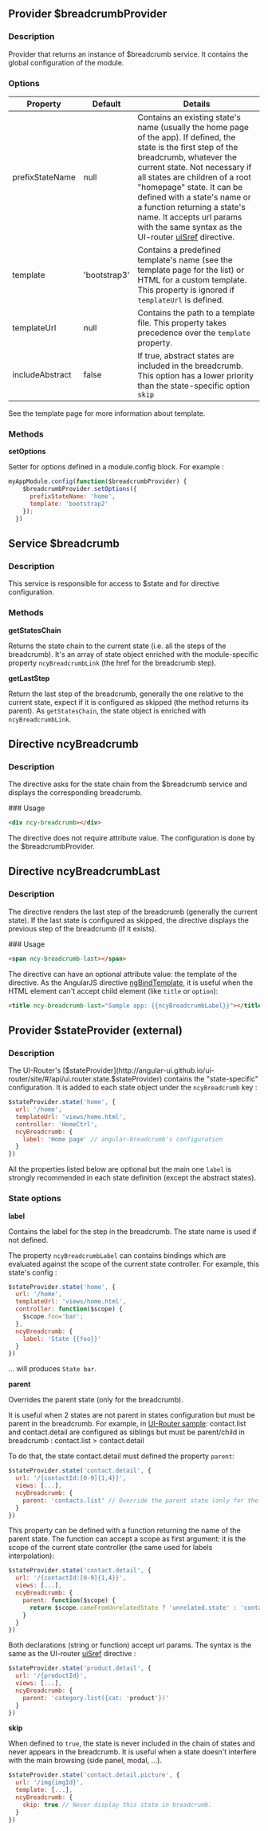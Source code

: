 ## Provider $breadcrumbProvider
### Description
Provider that returns an instance of $breadcrumb service. It contains the global configuration of the module.

### Options

| Property        | Default      | Details                                                                                                                                                                                                                           |
|-----------------|--------------|-----------------------------------------------------------------------------------------------------------------------------------------------------------------------------------------------------------------------------------|
| prefixStateName | null         | Contains an existing state's name (usually the home page of the app). If defined, the state is the first step of the breadcrumb, whatever the current state. Not necessary if all states are children of a root "homepage" state. It can be defined with a state's name or a function returning a state's name. It accepts url params with the same syntax as the UI-router [uiSref](http://angular-ui.github.io/ui-router/site/#/api/ui.router.state.directive:ui-sref) directive. |
| template        | 'bootstrap3' | Contains a predefined template's name (see the template page for the list) or HTML for a custom template. This property is ignored if `templateUrl` is defined.                                                                   |
| templateUrl     | null         | Contains the path to a template file. This property takes precedence over the `template` property.                                                                                                                                |
| includeAbstract | false        | If true, abstract states are included in the breadcrumb. This option has a lower priority than the state-specific option `skip`                                                                                                   |

See the template page for more information about template.

### Methods
**setOptions**

Setter for options defined in a module.config block. For example :
```js
myAppModule.config(function($breadcrumbProvider) {
    $breadcrumbProvider.setOptions({
      prefixStateName: 'home',
      template: 'bootstrap2'
    });
  })
```

## Service $breadcrumb
### Description
This service is responsible for access to $state and for directive configuration.

### Methods
**getStatesChain**

Returns the state chain to the current state (i.e. all the steps of the breadcrumb). It's an array of state object enriched with the module-specific property `ncyBreadcrumbLink` (the href for the breadcrumb step).

**getLastStep**

Return the last step of the breadcrumb, generally the one relative to the current state, expect if it is configured as skipped (the method returns its parent). As `getStatesChain`, the state object is enriched with `ncyBreadcrumbLink`.

## Directive ncyBreadcrumb
### Description
The directive asks for the state chain from the $breadcrumb service and displays the corresponding breadcrumb.

### Usage
```html
<div ncy-breadcrumb></div>
```
The directive does not require attribute value. The configuration is done by the $breadcrumbProvider.

## Directive ncyBreadcrumbLast
### Description
The directive renders the last step of the breadcrumb (generally the current state). If the last state is configured as skipped, the directive displays the previous step of the breadcrumb (if it exists).

### Usage
```html
<span ncy-breadcrumb-last></span>
```
The directive can have an optional attribute value: the template of the directive. As the AngularJS directive [ngBindTemplate](https://docs.angularjs.org/api/ng/directive/ngBindTemplate), it is useful when the HTML element can't accept child element (like `title` or `option`):
```html
<title ncy-breadcrumb-last="Sample app: {{ncyBreadcrumbLabel}}"></title>
```

## Provider $stateProvider (external)
### Description
The UI-Router's [$stateProvider](http://angular-ui.github.io/ui-router/site/#/api/ui.router.state.$stateProvider) contains
the "state-specific" configuration. It is added to each state object under the `ncyBreadcrumb` key :
```js
$stateProvider.state('home', {
  url: '/home',
  templateUrl: 'views/home.html',
  controller: 'HomeCtrl',
  ncyBreadcrumb: {
    label: 'Home page' // angular-breadcrumb's configuration
  }
})
```

All the properties listed below are optional but the main one `label` is strongly recommended in each state
definition (except the abstract states).

### State options
**label**

Contains the label for the step in the breadcrumb. The state name is used if not defined.

The property `ncyBreadcrumbLabel` can contains bindings which are evaluated against the scope of the current state controller.
For example, this state's config :
```js
$stateProvider.state('home', {
  url: '/home',
  templateUrl: 'views/home.html',
  controller: function($scope) {
    $scope.foo='bar';
  },
  ncyBreadcrumb: {
    label: 'State {{foo}}'
  }
})
```
... will produces `State bar`.

**parent**

Overrides the parent state (only for the breadcrumb).

It is useful when 2 states are not parent in states configuration but must be parent in the breadcrumb.
For example, in [UI-Router sample](http://angular-ui.github.com/ui-router/sample/): contact.list and contact.detail are
configured as siblings but must be parent/child in breadcrumb :
contact.list > contact.detail

To do that, the state contact.detail must defined the property `parent`:
```js
$stateProvider.state('contact.detail', {
  url: '/{contactId:[0-9]{1,4}}',
  views: [...],
  ncyBreadcrumb: {
    parent: 'contacts.list' // Override the parent state (only for the breadcrumb).
  }
})
```

This property can be defined with a function returning the name of the parent state. The function can accept a scope as first argument: it is the scope of the current state controller (the same used for labels interpolation):
```js
$stateProvider.state('contact.detail', {
  url: '/{contactId:[0-9]{1,4}}',
  views: [...],
  ncyBreadcrumb: {
    parent: function($scope) {
      return $scope.cameFromUnrelatedState ? 'unrelated.state' : 'contact.list';
    }
  }
})
```

Both declarations (string or function) accept url params. The syntax is the same as the UI-router [uiSref](http://angular-ui.github.io/ui-router/site/#/api/ui.router.state.directive:ui-sref) directive :
```js
$stateProvider.state('product.detail', {
  url: '/{productId}',
  views: [...],
  ncyBreadcrumb: {
    parent: 'category.list({cat: 'product'})'
  }
})
```

**skip**

When defined to `true`, the state is never included in the chain of states and never appears in the breadcrumb. It is useful when a state doesn't interfere with the main browsing (side panel, modal, ...).

```js
$stateProvider.state('contact.detail.picture', {
  url: '/img{imgId}',
  template: [...],
  ncyBreadcrumb: {
    skip: true // Never display this state in breadcrumb.
  }
})
